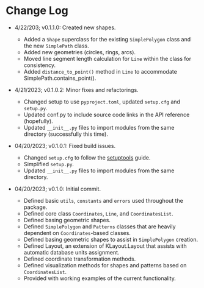# Change Log

- 4/22/203; v0.1.1.0: Created new shapes.
  - Added a `Shape` superclass for the existing `SimplePolygon` class and the new `SimplePath` class.
  - Added new geometries (circles, rings, arcs).
  - Moved line segment length calculation for `Line` within the class for consistency.
  - Added `distance_to_point()` method in `Line` to accommodate SimplePath.contains_point().

- 4/21/2023; v0.1.0.2: Minor fixes and refactorings.
  - Changed setup to use `pyproject.toml`, updated `setup.cfg` and `setup.py`.
  - Updated conf.py to include source code links in the API reference (hopefully).
  - Updated `__init__.py` files to import modules from the same directory (successfully this time).

- 04/20/2023; v0.1.0.1: Fixed build issues.
  - Changed `setup.cfg` to follow the [setuptools](https://setuptools.pypa.io/en/latest/userguide/declarative`config.html)
    guide.
  - Simplified `setup.py`.
  - Updated `__init__.py` files to import modules from the same directory.

- 04/20/2023; v0.1.0: Initial commit.
  - Defined basic `utils`, `constants` and `errors` used throughout the package.
  - Defined core class `Coordinates`, `Line`, and `CoordinatesList`.
  - Defined basing geometric shapes.
  - Defined `SimplePolygon` and `Patterns` classes that are heavily dependent on `Coordinates`-based classes.
  - Defined basing geometric shapes to assist in `SimplePolygon` creation.
  - Defined Layout, an extension of KLayout.Layout that assists with automatic database units assignment.
  - Defined coordinate transformation methods.
  - Defined visualization methods for shapes and patterns based on `CoordinatesList`.
  - Provided with working examples of the current functionality. 
